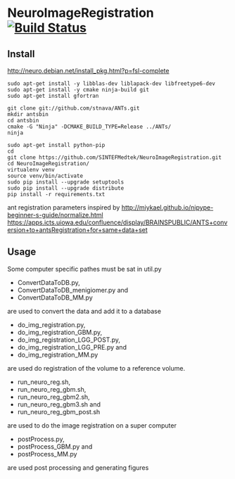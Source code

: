 # NeuroImageRegistration [![Build Status](https://travis-ci.org/Danielhiversen/NeuroImageRegistration.svg?branch=master)](https://travis-ci.org/Danielhiversen/NeuroImageRegistration)

## Install
http://neuro.debian.net/install_pkg.html?p=fsl-complete

```
sudo apt-get install -y libblas-dev liblapack-dev libfreetype6-dev
sudo apt-get install -y cmake ninja-build git
sudo apt-get install gfortran

git clone git://github.com/stnava/ANTs.git
mkdir antsbin
cd antsbin
cmake -G "Ninja" -DCMAKE_BUILD_TYPE=Release ../ANTs/
ninja

sudo apt-get install python-pip
cd
git clone https://github.com/SINTEFMedtek/NeuroImageRegistration.git
cd NeuroImageRegistration/
virtualenv venv
source venv/bin/activate
sudo pip install --upgrade setuptools
sudo pip install --upgrade distribute
pip install -r requirements.txt
```

ant registration parameters inspired by
http://miykael.github.io/nipype-beginner-s-guide/normalize.html
https://apps.icts.uiowa.edu/confluence/display/BRAINSPUBLIC/ANTS+conversion+to+antsRegistration+for+same+data+set


## Usage
Some computer specific pathes must be sat in util.py

- ConvertDataToDB.py, 
- ConvertDataToDB_menigiomer.py and 
- ConvertDataToDB_MM.py 

are used to convert the data and add it to a database

- do_img_registration.py,	
- do_img_registration_GBM.py, 
- do_img_registration_LGG_POST.py,	
- do_img_registration_LGG_PRE.py	and 
- do_img_registration_MM.py

are used do registration of the volume to a reference volume.


- run_neuro_reg.sh, 
- run_neuro_reg_gbm.sh, 
- run_neuro_reg_gbm2.sh, 
- run_neuro_reg_gbm3.sh and 
- run_neuro_reg_gbm_post.sh

are used to do the image registration on a super computer 

- postProcess.py,	
- postProcess_GBM.py and 
- postProcess_MM.py

are used post processing and generating figures

